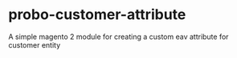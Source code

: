 # probo-customer-attribute
A simple magento 2 module for creating a custom eav attribute for customer entity
